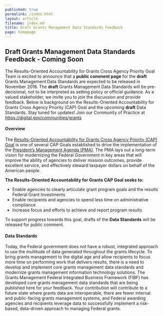```yaml
---
published: true
permalink: /index.html
layout: article
filename: index.md
title: Draft Grants Management Data Standards Feedback 
page: homepage
---
```

<div class="row">
    <div class="col-md-8">
        <h2 class="mt-0">Draft Grants Management Data Standards Feedback - Coming Soon </h2>
        <p>
            The Results-Oriented Accountability for Grants Cross Agency Priority Goal Team is excited to announce that a <strong>public comment page</strong> for the <strong>draft</strong> Grants Management Data Standards are expected to be released in November 2018. The <strong>draft</strong> Grants Management Data Standards will be pre-decisional, not to be interpreted as setting policy or official guidance. As a valued stakeholder, we invite you to join the discussion and provide feedback. Below is background on the Results-Oriented Accountability for Grants Cross Agency Priority (CAP) Goal and the upcoming <strong>draft</strong> Data Standards. Stay tuned for updates! Join our Community of Practice at <a href="https://digital.gov/communities/grants">https://digital.gov/communities/grants</a> </p>

<h4>Overview</h4>
<p>The <u>Results-Oriented Accountability for Grants Cross Agency Priority (CAP) Goal</u> is one of several CAP Goals established to drive the implementation of the <u>President’s Management Agenda (PMA)</u>. The PMA lays out a long-term vision for modernizing the Federal Government in key areas that will improve the ability of agencies to deliver mission outcomes, provide excellent service, and effectively steward taxpayer dollars on behalf of the American people. 

<strong>The Results-Oriented Accountability for Grants CAP Goal seeks to:</strong>
<ul>
 <li>Enable agencies to clearly articulate grant program goals and the results Federal Grant Investments</li>
 <li>Enable recipients and agencies to spend less time on administrative compliance</li>
 <li>Increase focus and efforts to achieve and report program results </li>
    </ul>

 To support progress towards this goal, drafts of the <strong>Data Standards</strong> will be released for public comment. </p>

<p><h4>Data Standards </h4>

Today, the Federal government does not have a robust, integrated approach to use the multitude of data generated throughout the grants lifecycle. To bring grants management to the digital age and allow recipients to focus more time on performing work that delivers results, there is a need to develop and implement core grants management data standards and modernize grants management information technology solutions.  The Grants Management Federal Integrated Business Framework (FIBF) has developed core grants management data standards that are being published here for your feedback.  Your contribution will contribute to a future state where grants data are interoperable, there are fewer internal and public-facing grants management systems, and Federal awarding agencies and recipients leverage data to successfully implement a risk-based, data-driven approach to managing Federal grants. </p>

 

